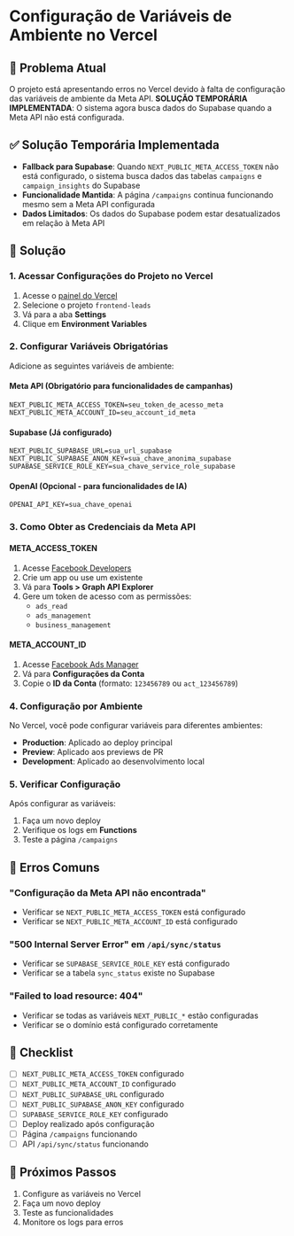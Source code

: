 # Configuração de Variáveis de Ambiente no Vercel

## 🚨 Problema Atual

O projeto está apresentando erros no Vercel devido à falta de configuração das variáveis de ambiente da Meta API. **SOLUÇÃO TEMPORÁRIA IMPLEMENTADA**: O sistema agora busca dados do Supabase quando a Meta API não está configurada.

## ✅ Solução Temporária Implementada

- **Fallback para Supabase**: Quando `NEXT_PUBLIC_META_ACCESS_TOKEN` não está configurado, o sistema busca dados das tabelas `campaigns` e `campaign_insights` do Supabase
- **Funcionalidade Mantida**: A página `/campaigns` continua funcionando mesmo sem a Meta API configurada
- **Dados Limitados**: Os dados do Supabase podem estar desatualizados em relação à Meta API

## 🔧 Solução

### 1. Acessar Configurações do Projeto no Vercel

1. Acesse o [painel do Vercel](https://vercel.com/dashboard)
2. Selecione o projeto `frontend-leads`
3. Vá para a aba **Settings**
4. Clique em **Environment Variables**

### 2. Configurar Variáveis Obrigatórias

Adicione as seguintes variáveis de ambiente:

#### Meta API (Obrigatório para funcionalidades de campanhas)
```
NEXT_PUBLIC_META_ACCESS_TOKEN=seu_token_de_acesso_meta
NEXT_PUBLIC_META_ACCOUNT_ID=seu_account_id_meta
```

#### Supabase (Já configurado)
```
NEXT_PUBLIC_SUPABASE_URL=sua_url_supabase
NEXT_PUBLIC_SUPABASE_ANON_KEY=sua_chave_anonima_supabase
SUPABASE_SERVICE_ROLE_KEY=sua_chave_service_role_supabase
```

#### OpenAI (Opcional - para funcionalidades de IA)
```
OPENAI_API_KEY=sua_chave_openai
```

### 3. Como Obter as Credenciais da Meta API

#### META_ACCESS_TOKEN
1. Acesse [Facebook Developers](https://developers.facebook.com/)
2. Crie um app ou use um existente
3. Vá para **Tools > Graph API Explorer**
4. Gere um token de acesso com as permissões:
   - `ads_read`
   - `ads_management`
   - `business_management`

#### META_ACCOUNT_ID
1. Acesse [Facebook Ads Manager](https://www.facebook.com/adsmanager)
2. Vá para **Configurações da Conta**
3. Copie o **ID da Conta** (formato: `123456789` ou `act_123456789`)

### 4. Configuração por Ambiente

No Vercel, você pode configurar variáveis para diferentes ambientes:

- **Production**: Aplicado ao deploy principal
- **Preview**: Aplicado aos previews de PR
- **Development**: Aplicado ao desenvolvimento local

### 5. Verificar Configuração

Após configurar as variáveis:

1. Faça um novo deploy
2. Verifique os logs em **Functions**
3. Teste a página `/campaigns`

## 🚨 Erros Comuns

### "Configuração da Meta API não encontrada"
- Verificar se `NEXT_PUBLIC_META_ACCESS_TOKEN` está configurado
- Verificar se `NEXT_PUBLIC_META_ACCOUNT_ID` está configurado

### "500 Internal Server Error" em `/api/sync/status`
- Verificar se `SUPABASE_SERVICE_ROLE_KEY` está configurado
- Verificar se a tabela `sync_status` existe no Supabase

### "Failed to load resource: 404"
- Verificar se todas as variáveis `NEXT_PUBLIC_*` estão configuradas
- Verificar se o domínio está configurado corretamente

## 📝 Checklist

- [ ] `NEXT_PUBLIC_META_ACCESS_TOKEN` configurado
- [ ] `NEXT_PUBLIC_META_ACCOUNT_ID` configurado
- [ ] `NEXT_PUBLIC_SUPABASE_URL` configurado
- [ ] `NEXT_PUBLIC_SUPABASE_ANON_KEY` configurado
- [ ] `SUPABASE_SERVICE_ROLE_KEY` configurado
- [ ] Deploy realizado após configuração
- [ ] Página `/campaigns` funcionando
- [ ] API `/api/sync/status` funcionando

## 🔄 Próximos Passos

1. Configure as variáveis no Vercel
2. Faça um novo deploy
3. Teste as funcionalidades
4. Monitore os logs para erros 